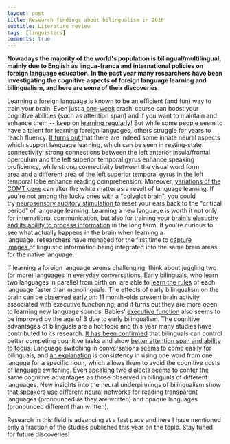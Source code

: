 ```yaml
---
layout: post
title: Research findings about bilingualism in 2016
subtitle: Literature review
tags: [linguistics]
comments: true
---
```


**Nowadays the majority of the world's population is bilingual/multilingual, mainly due to English as lingua-franca and international policies on foreign language education. In the past year many researchers have been investigating the cognitive aspects of foreign language learning and bilingualism, and here are some of their discoveries.**

Learning a foreign language is known to be an efficient (and fun) way to train your brain. Even just a[ one-week](https://www.sciencedaily.com/releases/2016/04/160427164131.htm) crash-course can boost your cognitive abilities (such as attention span) and if you want to maintain and enhance them -- keep on [learning regularly](https://www.sciencedaily.com/releases/2016/04/160427164131.htm)! But while some people seem to have a talent for learning foreign languages, others struggle for years to reach fluency. [It turns out ](https://www.sciencedaily.com/releases/2016/01/160120202512.htm)that there are indeed some innate neural aspects which support language learning, which can be seen in resting-state connectivity: strong connections between the left anterior insula/frontal operculum and the left superior temporal gyrus enhance speaking proficiency, while strong connectivity between the visual word form area and a different area of the left superior temporal gyrus in the left temporal lobe enhance reading comprehension. Moreover, [variations of the COMT gene](https://www.sciencedaily.com/releases/2016/06/160613153358.htm) can alter the white matter as a result of language learning. If you're not among the lucky ones with a "polyglot brain", you could try [neurosensory auditory stimulation ](https://www.sciencedaily.com/releases/2016/03/160321081417.htm)to reset your ears back to the "critical period" of language learning. Learning a new language is worth it not only for international communication, but also for training your [brain's elasticity and its ability to process information](https://www.sciencedaily.com/releases/2016/09/160902111425.htm) in the long term. If you're curious to see what actually happens in the brain when learning a language, researchers have managed for the first time to [capture images ](https://www.sciencedaily.com/releases/2016/06/160629125943.htm)of linguistic information being integrated into the same brain areas for the native language.

If learning a foreign language seems challenging, think about juggling two (or more) languages in everyday conversations. Early bilinguals, who learn two languages in parallel from birth on, are able to [learn the rules](https://www.sciencedaily.com/releases/2016/05/160516091843.htm) of each language faster than monolinguals. The effects of early bilingualism on the brain can be [observed early on](https://www.sciencedaily.com/releases/2016/04/160404141743.htm): 11 month-olds present brain activity associated with executive functioning, and it turns out they are more open to learning new language sounds. Babies' [executive function](https://www.sciencedaily.com/releases/2016/02/160203110936.htm) also seems to be improved by the age of 3 due to early bilingualism. The cognitive advantages of bilinguals are a hot topic and this year many studies have contributed to its research. [It has been confirmed](https://www.sciencedaily.com/releases/2016/02/160213185925.htm) that bilinguals can control better competing cognitive tasks and show [better attention span and ability to focus](https://www.sciencedaily.com/releases/2016/09/160909112256.htm). Language switching in conversations seems to come easily for bilinguals, and [an explanation](https://www.sciencedaily.com/releases/2016/04/160407083739.htm) is consistency in using one word from one languge for a specific noun, which allows them to avoid the cognitive costs of language switching. [Even speaking two dialects](https://www.sciencedaily.com/releases/2016/04/160427151051.htm) seems to confer the same cognitive advantages as those observed in bilinguals of different languages. New insights into the neural underpinnings of bilingualism show that speakers [use different neural networks](https://www.sciencedaily.com/releases/2016/10/161026113837.htm) for reading transparent languages (pronounced as they are written) and opaque languages (pronounced different than written).

Research in this field is advancing at a fast pace and here I have mentioned only a fraction of the studies published this year on the topic. Stay tuned for future discoveries!